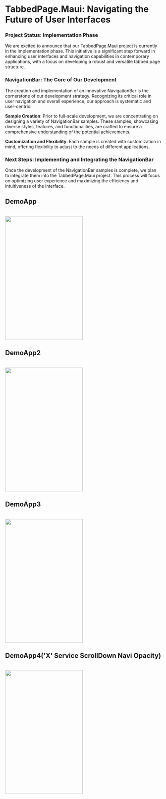 # TabbedPage.Maui: Navigating the Future of User Interfaces
### Project Status: Implementation Phase
We are excited to announce that our TabbedPage.Maui project is currently in the implementation phase. This initiative is a significant step forward in enhancing user interfaces and navigation capabilities in contemporary applications, with a focus on developing a robust and versatile tabbed page structure.

### NavigationBar: The Core of Our Development
The creation and implementation of an innovative NavigationBar is the cornerstone of our development strategy. Recognizing its critical role in user navigation and overall experience, our approach is systematic and user-centric:

**Sample Creation**: Prior to full-scale development, we are concentrating on designing a variety of NavigationBar samples. These samples, showcasing diverse styles, features, and functionalities, are crafted to ensure a comprehensive understanding of the potential achievements.

**Customization and Flexibility**: Each sample is created with customization in mind, offering flexibility to adjust to the needs of different applications.

### Next Steps: Implementing and Integrating the NavigationBar
Once the development of the NavigationBar samples is complete, we plan to integrate them into the TabbedPage.Maui project. This process will focus on optimizing user experience and maximizing the efficiency and intuitiveness of the interface.

## DemoApp
<br/>
<img src="https://github.com/lukewire129/TabbedPage.Maui/assets/54387261/aad7d9fc-8580-4719-9ca7-62283bcf6932" width="250" Height="400"/>
<br/>

## DemoApp2
<br/>
<img src="https://github.com/lukewire129/TabbedPage.Maui/assets/54387261/a4befb5a-0e05-4583-bc29-281b74f6c91a" width="250" Height="400"/>
<br/>

## DemoApp3
<br/>
<img src="https://github.com/lukewire129/TabbedPage.Maui/assets/54387261/b67822e8-46bf-4127-a370-c118015893ee" width="250" Height="400"/>
<br/>

## DemoApp4('X' Service ScrollDown Navi Opacity)
<br/>
<img src="https://github.com/lukewire129/TabbedPage.Maui/assets/54387261/19e5f3b7-e201-49fb-a019-271d1a9f4984" width="250" Height="400"/>
<br/>
